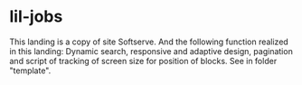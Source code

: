 # lil-jobs

This landing is a copy of site Softserve. And the following function realized in this landing: Dynamic search, responsive and adaptive design, pagination and script of tracking of screen size for position of blocks. See in folder "template".
